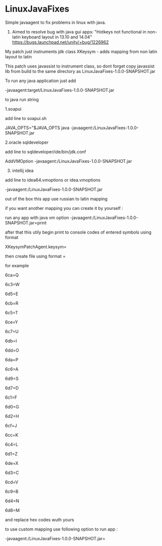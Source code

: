 LinuxJavaFixes
=============

Simple javaagent to fix problems in linux with java.

1. Aimed to resolve bug  with java gui apps: "Hotkeys not functional in non-latin keyboard layout in 13.10 and 14.04" https://bugs.launchpad.net/unity/+bug/1226962

My patch just instruments jdk class XKeysym - adds mapping from non latin layout to latin

This patch uses javassist to instrument class, so dont forget copy javassist lib from build to the same directory as LinuxJavaFixes-1.0.0-SNAPSHOT.jar

To run any java application just add

-javaagent:target/LinuxJavaFixes-1.0.0-SNAPSHOT.jar

to java run string

1.soapui

add line to soapui.sh

JAVA_OPTS="$JAVA_OPTS java -javaagent:<path>/LinuxJavaFixes-1.0.0-SNAPSHOT.jar

2.oracle sqldeveloper

add line to sqldeveloper/ide/bin/jdk.conf

AddVMOption -javaagent:<path>/LinuxJavaFixes-1.0.0-SNAPSHOT.jar

3. intellij idea

add line to idea64.vmoptions or idea.vmoptions

-javaagent:<path>/LinuxJavaFixes-1.0.0-SNAPSHOT.jar

out of the box this app use russian to latin mapping

if you want another mapping you can create it by yourself :

run any app with java vm option  -javaagent:<path>/LinuxJavaFixes-1.0.0-SNAPSHOT.jar=print

after that this utily begin print to console codes of entered symbols using format

XKeysymPatchAgent.keysym=<hex code>

then create file using format <hex code>=<latin code of the same button>

for example

6ca=Q

6c3=W

6d5=E

6cb=R

6c5=T

6ce=Y

6c7=U

6db=I

6dd=O

6da=P

6c6=A

6d9=S

6d7=D

6c1=F

6d0=G

6d2=H

6cf=J

6cc=K

6c4=L

6d1=Z

6de=X

6d3=C

6cd=V

6c9=B

6d4=N

6d8=M

and replace hex codes wuth yours

to use custom mapping use following option to run app :

-javaagent:<path>/LinuxJavaFixes-1.0.0-SNAPSHOT.jar=<your mapping file>


